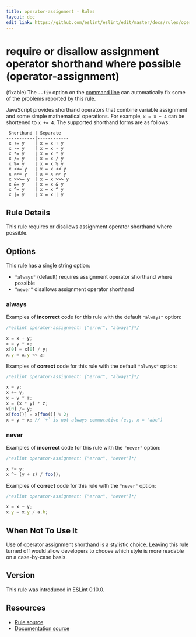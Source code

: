 ```yaml
---
title: operator-assignment - Rules
layout: doc
edit_link: https://github.com/eslint/eslint/edit/master/docs/rules/operator-assignment.md
---
```

<!-- Note: No pull requests accepted for this file. See README.md in the root directory for details. -->

# require or disallow assignment operator shorthand where possible (operator-assignment)

(fixable) The `--fix` option on the [command line](../user-guide/command-line-interface#fixing-problems) can automatically fix some of the problems reported by this rule.

JavaScript provides shorthand operators that combine variable assignment and some simple mathematical operations. For example, `x = x + 4` can be shortened to `x += 4`. The supported shorthand forms are as follows:

```text
 Shorthand | Separate
-----------|------------
 x += y    | x = x + y
 x -= y    | x = x - y
 x *= y    | x = x * y
 x /= y    | x = x / y
 x %= y    | x = x % y
 x <<= y   | x = x << y
 x >>= y   | x = x >> y
 x >>>= y  | x = x >>> y
 x &= y    | x = x & y
 x ^= y    | x = x ^ y
 x |= y    | x = x | y
```

## Rule Details

This rule requires or disallows assignment operator shorthand where possible.

## Options

This rule has a single string option:

* `"always"` (default)  requires assignment operator shorthand where possible
* `"never"` disallows assignment operator shorthand

### always

Examples of **incorrect** code for this rule with the default `"always"` option:

```js
/*eslint operator-assignment: ["error", "always"]*/

x = x + y;
x = y * x;
x[0] = x[0] / y;
x.y = x.y << z;
```

Examples of **correct** code for this rule with the default `"always"` option:

```js
/*eslint operator-assignment: ["error", "always"]*/

x = y;
x += y;
x = y * z;
x = (x * y) * z;
x[0] /= y;
x[foo()] = x[foo()] % 2;
x = y + x; // `+` is not always commutative (e.g. x = "abc")
```

### never

Examples of **incorrect** code for this rule with the `"never"` option:

```js
/*eslint operator-assignment: ["error", "never"]*/

x *= y;
x ^= (y + z) / foo();
```

Examples of **correct** code for this rule with the `"never"` option:

```js
/*eslint operator-assignment: ["error", "never"]*/

x = x + y;
x.y = x.y / a.b;
```

## When Not To Use It

Use of operator assignment shorthand is a stylistic choice. Leaving this rule turned off would allow developers to choose which style is more readable on a case-by-case basis.

## Version

This rule was introduced in ESLint 0.10.0.

## Resources

* [Rule source](https://github.com/eslint/eslint/tree/master/lib/rules/operator-assignment.js)
* [Documentation source](https://github.com/eslint/eslint/tree/master/docs/rules/operator-assignment.md)
